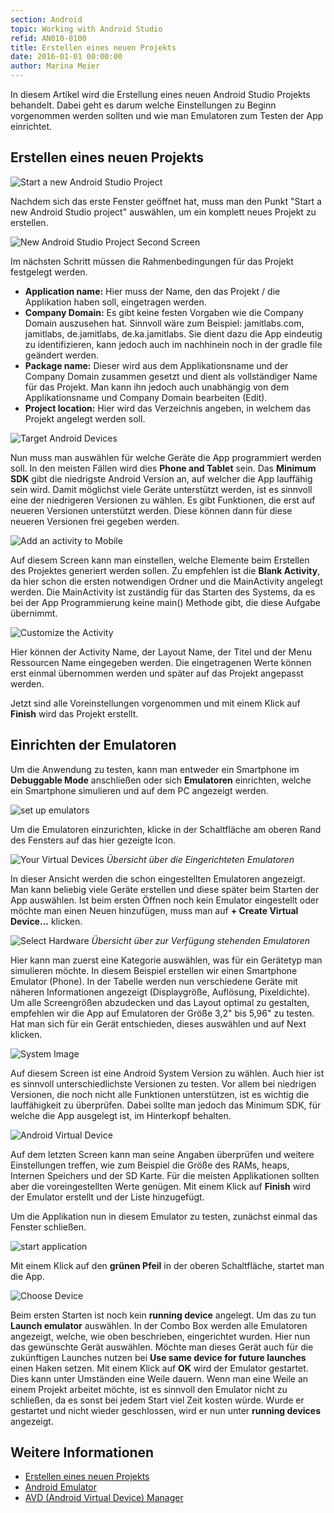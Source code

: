 ```yaml
---
section: Android
topic: Working with Android Studio
refid: AN010-0100
title: Erstellen eines neuen Projekts
date: 2016-01-01 00:00:00
author: Marina Meier
---
```


In diesem Artikel wird die Erstellung eines neuen Android Studio Projekts
behandelt. Dabei geht es darum welche Einstellungen zu Beginn vorgenommen werden
sollten und wie man Emulatoren zum Testen der App einrichtet.

## Erstellen eines neuen Projekts

![Start a new Android Studio Project](../../../public/images/AN010/0100/start_new_android_studio_project.jpg)

Nachdem sich das erste Fenster geöffnet hat, muss man den Punkt "Start a new
Android Studio project" auswählen, um ein komplett neues Projekt zu erstellen.


![New Android Studio Project Second Screen](../../../public/images/AN010/0100/new_android_studio_project_second_screen.png)

Im nächsten Schritt müssen die Rahmenbedingungen für das Projekt festgelegt werden.

* **Application name:** Hier muss der Name, den das Projekt / die Applikation haben soll, eingetragen werden.  
* **Company Domain:** Es gibt keine festen Vorgaben wie die Company Domain auszusehen hat.
Sinnvoll wäre zum Beispiel: jamitlabs.com, jamitlabs, de.jamitlabs, de.ka.jamitlabs.
Sie dient dazu die App eindeutig zu identifizieren, kann jedoch auch im nachhinein
noch in der gradle file geändert werden.
* **Package name:** Dieser wird aus dem Applikationsname und der Company Domain zusammen
gesetzt und dient als vollständiger Name für das Projekt. Man kann ihn jedoch auch
unabhängig von dem Applikationsname und Company Domain bearbeiten (Edit).
* **Project location:** Hier wird das Verzeichnis angeben, in welchem das Projekt angelegt werden soll.


![Target Android Devices](../../../public/images/AN010/0100/target_android_devices.png)

Nun muss man auswählen für welche Geräte die App programmiert werden soll.
In den meisten Fällen wird dies **Phone and Tablet** sein. Das **Minimum SDK** gibt
die niedrigste Android Version an, auf welcher die App lauffähig sein wird.
Damit möglichst viele Geräte unterstützt werden, ist es sinnvoll eine der niedrigeren Versionen zu wählen.
Es gibt Funktionen, die erst auf neueren Versionen unterstützt werden.
Diese können dann für diese neueren Versionen frei gegeben werden.  

![Add an activity to Mobile](../../../public/images/AN010/0100/add_an_activity_to_mobile.jpg)

Auf diesem Screen kann man einstellen, welche Elemente beim Erstellen des
Projektes generiert werden sollen. Zu empfehlen ist die **Blank Activity**,
da hier schon die ersten notwendigen Ordner und die MainActivity angelegt werden.
Die MainActivity ist zuständig für das Starten des Systems, da es bei der App
Programmierung keine main() Methode gibt, die diese Aufgabe übernimmt.

![Customize the Activity](../../../public/images/AN010/0100/customize_the_activity.png)

Hier können der Activity Name, der Layout Name, der Titel und der Menu Ressourcen
Name eingegeben werden. Die eingetragenen Werte können erst einmal übernommen werden und später auf das Projekt angepasst werden.

Jetzt sind alle Voreinstellungen vorgenommen und mit einem Klick auf **Finish** wird das Projekt erstellt.



## Einrichten der Emulatoren

Um die Anwendung zu testen, kann man entweder ein Smartphone im **Debuggable Mode**
anschließen oder sich **Emulatoren** einrichten, welche ein Smartphone simulieren und auf dem PC angezeigt werden.

![set up emulators](../../../public/images/AN010/0100/set_up_emulators.jpg)

Um die Emulatoren einzurichten, klicke in der Schaltfläche am oberen Rand des Fensters auf das hier gezeigte Icon.


![Your Virtual Devices](../../../public/images/AN010/0100/your_virtual_devices.jpg)
*Übersicht über die Eingerichteten Emulatoren*

In dieser Ansicht werden die schon eingestellten Emulatoren angezeigt. Man kann
beliebig viele Geräte erstellen und diese später beim Starten der App auswählen.
Ist beim ersten Öffnen noch kein Emulator eingestellt oder möchte man einen Neuen
hinzufügen, muss man auf **+ Create Virtual Device...** klicken.

![Select Hardware](../../../public/images/AN010/0100/select_hardware.png)
*Übersicht über zur Verfügung stehenden Emulatoren*

Hier kann man zuerst eine Kategorie auswählen, was für ein Gerätetyp man simulieren möchte.
In diesem Beispiel erstellen wir einen Smartphone Emulator (Phone). In der Tabelle werden nun
verschiedene Geräte mit näheren Informationen angezeigt (Displaygröße, Auflösung, Pixeldichte).
Um alle Screengrößen abzudecken und das Layout optimal zu gestalten, empfehlen wir die App
auf Emulatoren der Größe 3,2" bis 5,96" zu testen. Hat man sich für ein Gerät entschieden, dieses auswählen und auf Next klicken.

![System Image](../../../public/images/AN010/0100/system_image.png)

Auf diesem Screen ist eine Android System Version zu wählen. Auch hier ist es sinnvoll
unterschiedlichste Versionen zu testen. Vor allem bei niedrigen Versionen, die noch nicht alle
Funktionen unterstützen, ist es wichtig die lauffähigkeit zu überprüfen. Dabei sollte man jedoch
das Minimum SDK, für welche die App ausgelegt ist, im Hinterkopf behalten.


![Android Virtual Device](../../../public/images/AN010/0100/android_virtual_device.png)

Auf dem letzten Screen kann man seine Angaben überprüfen und weitere Einstellungen treffen,
wie zum Beispiel die Größe des RAMs, heaps, Internen Speichers und der SD Karte.
Für die meisten Applikationen sollten aber die voreingestellten Werte genügen.
Mit einem Klick auf **Finish** wird der Emulator erstellt und der Liste hinzugefügt.

Um die Applikation nun in diesem Emulator zu testen, zunächst einmal das Fenster schließen.

![start application](../../../public/images/AN010/0100/start_application.jpg)

Mit einem Klick auf den **grünen Pfeil** in der oberen Schaltfläche, startet man die App.

![Choose Device](../../../public/images/AN010/0100/choose_device.jpg)

Beim ersten Starten ist noch kein **running device** angelegt. Um das zu tun **Launch emulator** auswählen.
In der Combo Box werden alle Emulatoren angezeigt, welche, wie oben beschrieben, eingerichtet wurden.
Hier nun das gewünschte Gerät auswählen. Möchte man dieses Gerät auch für die zukünftigen Launches
nutzen bei **Use same device for future launches** einen Haken setzen. Mit einem Klick auf **OK** wird der Emulator gestartet.
Dies kann unter Umständen eine Weile dauern. Wenn man eine Weile an einem Projekt arbeitet möchte,
ist es sinnvoll den Emulator nicht zu schließen, da es sonst bei jedem Start viel Zeit kosten würde.
Wurde er gestartet und nicht wieder geschlossen, wird er nun unter **running devices** angezeigt.

## Weitere Informationen

* [Erstellen eines neuen Projekts](http://developer.android.com/training/basics/firstapp/creating-project.html)
* [Android Emulator](http://developer.android.com/tools/devices/emulator.html)
* [AVD (Android Virtual Device) Manager](http://developer.android.com/tools/devices/managing-avds.html)
